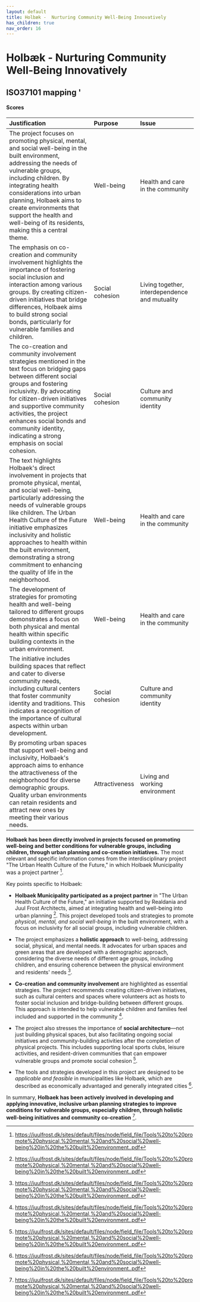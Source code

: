 ```yaml
---
layout: default
title: Holbæk -  Nurturing Community Well-Being Innovatively
has_children: true
nav_order: 16
---
```




# Holbæk -  Nurturing Community Well-Being Innovatively

## ISO37101 mapping '

#### Scores

| Justification                                                                                                                                                                                                                                                                                                                                                                                                             | Purpose         | Issue                                          |
|:--------------------------------------------------------------------------------------------------------------------------------------------------------------------------------------------------------------------------------------------------------------------------------------------------------------------------------------------------------------------------------------------------------------------------|:----------------|:-----------------------------------------------|
| The project focuses on promoting physical, mental, and social well-being in the built environment, addressing the needs of vulnerable groups, including children. By integrating health considerations into urban planning, Holbaek aims to create environments that support the health and well-being of its residents, making this a central theme.                                                                     | Well-being      | Health and care in the community               |
| The emphasis on co-creation and community involvement highlights the importance of fostering social inclusion and interaction among various groups. By creating citizen-driven initiatives that bridge differences, Holbaek aims to build strong social bonds, particularly for vulnerable families and children.                                                                                                         | Social cohesion | Living together, interdependence and mutuality |
| The co-creation and community involvement strategies mentioned in the text focus on bridging gaps between different social groups and fostering inclusivity. By advocating for citizen-driven initiatives and supportive community activities, the project enhances social bonds and community identity, indicating a strong emphasis on social cohesion.                                                                 | Social cohesion | Culture and community identity                 |
| The text highlights Holbaek's direct involvement in projects that promote physical, mental, and social well-being, particularly addressing the needs of vulnerable groups like children. The Urban Health Culture of the Future initiative emphasizes inclusivity and holistic approaches to health within the built environment, demonstrating a strong commitment to enhancing the quality of life in the neighborhood. | Well-being      | Health and care in the community               |
| The development of strategies for promoting health and well-being tailored to different groups demonstrates a focus on both physical and mental health within specific building contexts in the urban environment.                                                                                                                                                                                                        | Well-being      | Health and care in the community               |
| The initiative includes building spaces that reflect and cater to diverse community needs, including cultural centers that foster community identity and traditions. This indicates a recognition of the importance of cultural aspects within urban development.                                                                                                                                                         | Social cohesion | Culture and community identity                 |
| By promoting urban spaces that support well-being and inclusivity, Holbaek's approach aims to enhance the attractiveness of the neighborhood for diverse demographic groups. Quality urban environments can retain residents and attract new ones by meeting their various needs.                                                                                                                                         | Attractiveness  | Living and working environment                 |

**Holbaek has been directly involved in projects focused on promoting well-being and better conditions for vulnerable groups, including children, through urban planning and co-creation initiatives.** The most relevant and specific information comes from the interdisciplinary project "The Urban Health Culture of the Future," in which Holbaek Municipality was a project partner [^1].

Key points specific to Holbaek:

- **Holbaek Municipality participated as a project partner** in "The Urban Health Culture of the Future," an initiative supported by Realdania and Juul Frost Architects, aimed at integrating health and well-being into urban planning [^1]. This project developed tools and strategies to promote *physical, mental, and social well-being* in the built environment, with a focus on inclusivity for all social groups, including vulnerable children.

- The project emphasizes a **holistic approach** to well-being, addressing social, physical, and mental needs. It advocates for urban spaces and green areas that are developed with a demographic approach, considering the diverse needs of different age groups, including children, and ensuring coherence between the physical environment and residents' needs [^1].

- **Co-creation and community involvement** are highlighted as essential strategies. The project recommends creating citizen-driven initiatives, such as cultural centers and spaces where volunteers act as hosts to foster social inclusion and bridge-building between different groups. This approach is intended to help vulnerable children and families feel included and supported in the community [^1].

- The project also stresses the importance of **social architecture**—not just building physical spaces, but also facilitating ongoing social initiatives and community-building activities after the completion of physical projects. This includes supporting local sports clubs, leisure activities, and resident-driven communities that can empower vulnerable groups and promote social cohesion [^1].

- The tools and strategies developed in this project are designed to be *applicable and feasible* in municipalities like Holbaek, which are described as economically advantaged and generally integrated cities [^1].

In summary, **Holbaek has been actively involved in developing and applying innovative, inclusive urban planning strategies to improve conditions for vulnerable groups, especially children, through holistic well-being initiatives and community co-creation** [^1].

[^1]: https://juulfrost.dk/sites/default/files/node/field_file/Tools%20to%20promote%20physical,%20mental,%20and%20social%20well-being%20in%20the%20built%20environment..pdf
